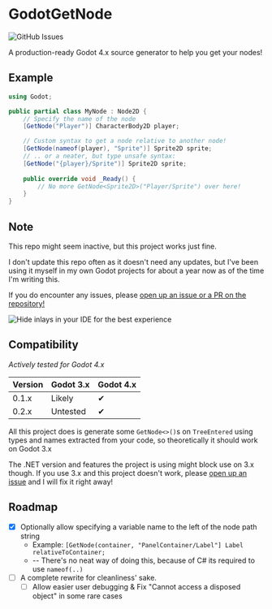 ﻿# GodotGetNode
![GitHub Issues](https://img.shields.io/github/issues/FlooferLand/GodotGetNode?link=https%3A%2F%2Fgithub.com%2FFlooferLand%2FGodotGetNode%2Fissues)

A production-ready Godot 4.x source generator to help you get your nodes!

## Example
```csharp
using Godot;

public partial class MyNode : Node2D {
	// Specify the name of the node
	[GetNode("Player")] CharacterBody2D player;

	// Custom syntax to get a node relative to another node!
	[GetNode(nameof(player), "Sprite")] Sprite2D sprite;
	// .. or a neater, but type unsafe syntax:
	[GetNode("{player}/Sprite")] Sprite2D sprite;
    
	public override void _Ready() {
		// No more GetNode<Sprite2D>("Player/Sprite") over here!
	}
}
```

## Note
This repo might seem inactive, but this project works just fine.

I don't update this repo often as it doesn't need any updates, but I've been using it myself in my own Godot projects for about a year now as of the time I'm writing this.

If you do encounter any issues, please [open up an issue or a PR on the repository!](https://github.com/FlooferLand/GodotGetNode/issues)

![Hide inlays in your IDE for the best experience](https://raw.githubusercontent.com/FlooferLand/GodotGetNode/main/hideInlays.png)

## Compatibility
_Actively tested for Godot 4.x_

| Version | Godot 3.x | Godot 4.x |
|---------|-----------|-----------|
| 0.1.x   | Likely    | ✔         |
| 0.2.x   | Untested  | ✔         |

All this project does is generate some `GetNode<>()`s on `TreeEntered` using types and names extracted from your code,
so theoretically it should work on Godot 3.x

The .NET version and features the project is using might block use on 3.x though.
If you use 3.x and this project doesn't work, please [open up an issue](https://github.com/FlooferLand/GodotGetNode/issues) and I will fix it right away!

## Roadmap
- [x] Optionally allow specifying a variable name to the left of the node path string
	- Example: `[GetNode(container, "PanelContainer/Label"] Label relativeToContainer;`
    - -- There's no neat way of doing this, because of C# its required to use `nameof(..)`
- [ ] A complete rewrite for cleanliness' sake. 
    - [ ] Allow easier user debugging  &  Fix "Cannot access a disposed object" in some rare cases
